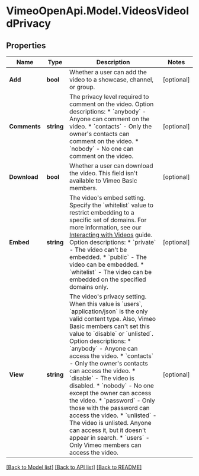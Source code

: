 # VimeoOpenApi.Model.VideosVideoIdPrivacy
## Properties

Name | Type | Description | Notes
------------ | ------------- | ------------- | -------------
**Add** | **bool** | Whether a user can add the video to a showcase, channel, or group. | [optional] 
**Comments** | **string** | The privacy level required to comment on the video.  Option descriptions:  * &#x60;anybody&#x60; - Anyone can comment on the video.  * &#x60;contacts&#x60; - Only the owner&#39;s contacts can comment on the video.  * &#x60;nobody&#x60; - No one can comment on the video.  | [optional] 
**Download** | **bool** | Whether a user can download the video. This field isn&#39;t available to Vimeo Basic members. | [optional] 
**Embed** | **string** | The video&#39;s embed setting. Specify the &#x60;whitelist&#x60; value to restrict embedding to a specific set of domains. For more information, see our [Interacting with Videos](https://developer.vimeo.com/api/guides/videos/interact#set-off-site-privacy) guide.  Option descriptions:  * &#x60;private&#x60; - The video can&#39;t be embedded.  * &#x60;public&#x60; - The video can be embedded.  * &#x60;whitelist&#x60; - The video can be embedded on the specified domains only.  | [optional] 
**View** | **string** | The video&#39;s privacy setting. When this value is &#x60;users&#x60;, &#x60;application/json&#x60; is the only valid content type. Also, Vimeo Basic members can&#39;t set this value to &#x60;disable&#x60; or &#x60;unlisted&#x60;.  Option descriptions:  * &#x60;anybody&#x60; - Anyone can access the video.  * &#x60;contacts&#x60; - Only the owner&#39;s contacts can access the video.  * &#x60;disable&#x60; - The video is disabled.  * &#x60;nobody&#x60; - No one except the owner can access the video.  * &#x60;password&#x60; - Only those with the password can access the video.  * &#x60;unlisted&#x60; - The video is unlisted. Anyone can access it, but it doesn&#39;t appear in search.  * &#x60;users&#x60; - Only Vimeo members can access the video.  | [optional] 

[[Back to Model list]](../README.md#documentation-for-models) [[Back to API list]](../README.md#documentation-for-api-endpoints) [[Back to README]](../README.md)

